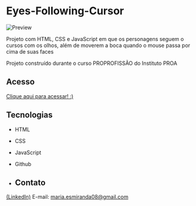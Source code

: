 # Eyes-Following-Cursor
![Preview](https://github.com/MaduSales/Eyes-Following-Cursor/assets/166547195/6cfff55f-fbb5-4169-97b5-95c7b22b105e)

Projeto com HTML, CSS e JavaScript em que os personagens seguem o cursos com os olhos, além de moverem a boca quando o mouse passa por cima de suas faces

Projeto construído durante o curso PROPROFISSÃO do Instituto PROA


## Acesso

[Clique aqui para acessar! :)](https://madusales.github.io/Eyes-Following-Cursor/)

## Tecnologias
- HTML
- CSS
- JavaScript
- Github

- ## Contato
[(LinkedIn)](www.linkedin.com/in/maria-eduarda-de-sales-78a04221b)
E-mail: maria.esmiranda08@gmail.com

